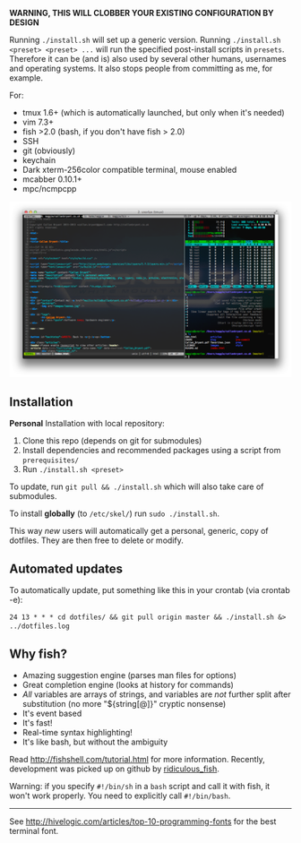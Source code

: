 **WARNING, THIS WILL CLOBBER YOUR EXISTING CONFIGURATION BY DESIGN**

Running `./install.sh` will set up a generic version. Running `./install.sh <preset> <preset> ...`
will run the specified post-install scripts in `presets`. Therefore it can be (and is) also used
by several other humans, usernames and operating systems. It also stops people
from committing as me, for example.

For:

  * tmux 1.6+ (which is automatically launched, but only when it's needed)
  * vim 7.3+
  * fish >2.0 (bash, if you don't have fish > 2.0)
  * SSH
  * git (obviously)
  * keychain
  * Dark xterm-256color compatible terminal, mouse enabled
  * mcabber 0.10.1+
  * mpc/ncmpcpp


![Screenshot](screenshot.png "Why do all terminal screenshots show top or htop running?")


Installation
------------

**Personal** Installation with local repository:

  1. Clone this repo (depends on git for submodules)
  2. Install dependencies and recommended packages using a script from `prerequisites/`
  3. Run `./install.sh <preset>`

To update, run `git pull && ./install.sh` which will also take care of submodules.

To install **globally** (to `/etc/skel/`) run `sudo ./install.sh`.

This way *new* users will automatically get a personal, generic, copy of dotfiles. They
are then free to delete or modify.

Automated updates
-----------------

To automatically  update, put something like this in your crontab (via crontab -e):

	24 13 * * * cd dotfiles/ && git pull origin master && ./install.sh &> ../dotfiles.log

Why fish?
---------

  * Amazing suggestion engine (parses man files for options)
  * Great completion engine (looks at history for commands)
  * _All_ variables are arrays of strings, and variables are _not_ further split after substitution (no more "${string[@]}" cryptic nonsense)
  * It's event based
  * It's fast!
  * Real-time syntax highlighting!
  * It's like bash, but without the ambiguity


Read http://fishshell.com/tutorial.html for more information. Recently,
development was picked up on github by [ridiculous\_fish][1].


Warning: if you specify `#!/bin/sh` in a `bash` script and call it with fish,
it won't work properly. You need to explicitly call `#!/bin/bash`.

[1]: https://github.com/fish-shell/fish-shell/


----
See http://hivelogic.com/articles/top-10-programming-fonts for the best terminal font.

